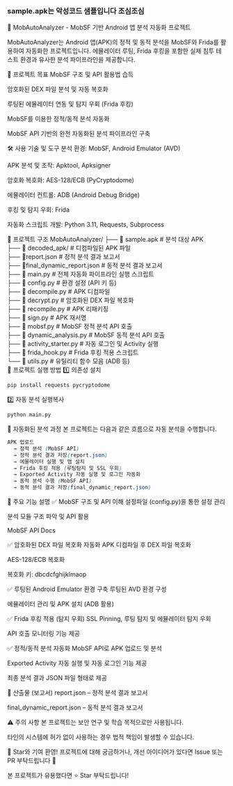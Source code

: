 ### sample.apk는 악성코드 샘플입니다 조심조심 ###
🔐 MobAutoAnalyzer - MobSF 기반 Android 앱 분석 자동화 프로젝트

MobAutoAnalyzer는 Android 앱(APK)의 정적 및 동적 분석을 MobSF와 Frida를 활용하여 자동화한 프로젝트입니다.
에뮬레이터 루팅, Frida 후킹을 포함한 실제 침투 테스트 환경과 유사한 분석 파이프라인을 제공합니다.

🎯 프로젝트 목표
MobSF 구조 및 API 활용법 습득

암호화된 DEX 파일 분석 및 자동 복호화

루팅된 에뮬레이터 연동 및 탐지 우회 (Frida 후킹)

MobSF를 이용한 정적/동적 분석 자동화

MobSF API 기반의 완전 자동화된 분석 파이프라인 구축

🛠️ 사용 기술 및 도구
분석 환경: MobSF, Android Emulator (AVD)

APK 분석 및 조작: Apktool, Apksigner

암호화 복호화: AES-128/ECB (PyCryptodome)

에뮬레이터 컨트롤: ADB (Android Debug Bridge)

후킹 및 탐지 우회: Frida

자동화 스크립트 개발: Python 3.11, Requests, Subprocess

📂 프로젝트 구조
MobAutoAnalyzer/
├── 📜 sample.apk                  # 분석 대상 APK  
├── 📜 decoded_apk/                # 디컴파일된 APK 파일  
├── 📜report.json                # 정적 분석 결과 보고서  
├── 📜final_dynamic_report.json  # 동적 분석 결과 보고서  
├── 📜 main.py                     # 전체 자동화 파이프라인 실행 스크립트  
├── 📜 config.py                   # 환경 설정 (API 키 등)  
├── 📜 decompile.py                # APK 디컴파일  
├── 📜 decrypt.py                  # 암호화된 DEX 파일 복호화  
├── 📜 recompile.py                # APK 리패키징  
├── 📜 sign.py                     # APK 재서명  
├── 📜 mobsf.py                    # MobSF 정적 분석 API 호출  
├── 📜 dynamic_analysis.py         # MobSF 동적 분석 API 호출  
├── 📜 activity_starter.py         # 자동 로그인 및 Activity 실행  
├── 📜 frida_hook.py               # Frida 후킹 적용 스크립트  
└── 📜 utils.py                    # 유틸리티 함수 모음 (ADB 등)  
🚀 프로젝트 실행 방법
1️⃣ 의존성 설치
```bash
pip install requests pycryptodome
```
2️⃣ 자동 분석 실행복사
``` bash
python main.py
```
🧩 자동화된 분석 과정
본 프로젝트는 다음과 같은 흐름으로 자동 분석을 수행합니다.
```scss
APK 업로드 
  → 정적 분석 (MobSF API) 
  → 정적 분석 결과 저장(report.json) 
  → 에뮬레이터 실행 및 앱 설치
  → Frida 후킹 적용 (루팅탐지 및 SSL 우회) 
  → Exported Activity 자동 실행 및 로그인 자동화
  → 동적 분석 수행 (MobSF API)
  → 동적 분석 결과 저장(final_dynamic_report.json)
```
📌 주요 기능 설명
✅ MobSF 구조 및 API 이해
설정파일 (config.py)을 통한 설정 관리

분석 모듈 구조 파악 및 API 활용

MobSF API Docs

✅ 암호화된 DEX 파일 복호화 자동화
APK 디컴파일 후 DEX 파일 복호화

AES-128/ECB 복호화

복호화 키: dbcdcfghijklmaop

✅ 루팅된 Android Emulator 환경 구축
루팅된 AVD 환경 구성

에뮬레이터 관리 및 APK 설치 (ADB 활용)

✅ Frida 후킹 적용 (탐지 우회)
SSL Pinning, 루팅 탐지 및 에뮬레이터 탐지 우회

API 호출 모니터링 기능 제공

✅ 정적/동적 분석 자동화
MobSF API로 APK 업로드 및 분석

Exported Activity 자동 실행 및 자동 로그인 기능 제공

최종 분석 결과 JSON 파일 형태로 제공

📑 산출물 (보고서)
report.json – 정적 분석 결과 보고서

final_dynamic_report.json – 동적 분석 결과 보고서

⚠️ 주의 사항
본 프로젝트는 보안 연구 및 학습 목적으로만 사용됩니다.

타인의 시스템에 허가 없이 사용하는 경우 법적 책임이 발생할 수 있습니다.

🌟 Star와 기여 환영!
프로젝트에 대해 궁금하거나, 개선 아이디어가 있다면 Issue 또는 PR 부탁드립니다 🙌

본 프로젝트가 유용했다면 ⭐ Star 부탁드립니다!

